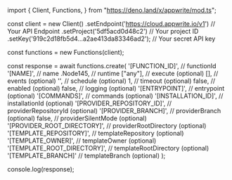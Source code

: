 import { Client, Functions,  } from "https://deno.land/x/appwrite/mod.ts";

const client = new Client()
    .setEndpoint('https://cloud.appwrite.io/v1') // Your API Endpoint
    .setProject('5df5acd0d48c2') // Your project ID
    .setKey('919c2d18fb5d4...a2ae413da83346ad2'); // Your secret API key

const functions = new Functions(client);

const response = await functions.create(
    '[FUNCTION_ID]', // functionId
    '[NAME]', // name
    .Node145, // runtime
    ["any"], // execute (optional)
    [], // events (optional)
    '', // schedule (optional)
    1, // timeout (optional)
    false, // enabled (optional)
    false, // logging (optional)
    '[ENTRYPOINT]', // entrypoint (optional)
    '[COMMANDS]', // commands (optional)
    '[INSTALLATION_ID]', // installationId (optional)
    '[PROVIDER_REPOSITORY_ID]', // providerRepositoryId (optional)
    '[PROVIDER_BRANCH]', // providerBranch (optional)
    false, // providerSilentMode (optional)
    '[PROVIDER_ROOT_DIRECTORY]', // providerRootDirectory (optional)
    '[TEMPLATE_REPOSITORY]', // templateRepository (optional)
    '[TEMPLATE_OWNER]', // templateOwner (optional)
    '[TEMPLATE_ROOT_DIRECTORY]', // templateRootDirectory (optional)
    '[TEMPLATE_BRANCH]' // templateBranch (optional)
);

console.log(response);
